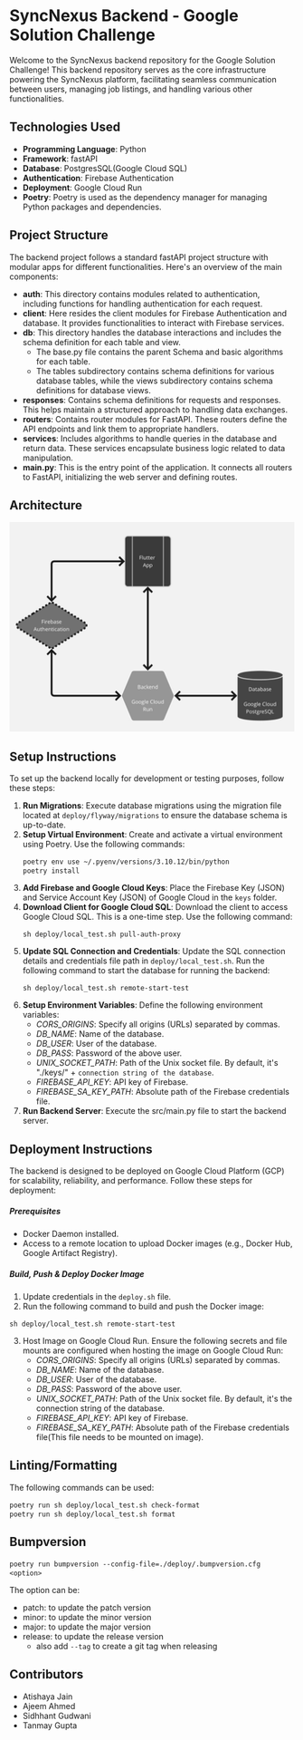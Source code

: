 # SyncNexus Backend - Google Solution Challenge

Welcome to the SyncNexus backend repository for the Google Solution Challenge! This backend repository serves as the core infrastructure powering the SyncNexus platform, facilitating seamless communication between users, managing job listings, and handling various other functionalities.

## Technologies Used
- **Programming Language**: Python
- **Framework**: fastAPI
- **Database**: PostgresSQL(Google Cloud SQL)
- **Authentication**: Firebase Authentication
- **Deployment**: Google Cloud Run
- **Poetry**: Poetry is used as the dependency manager for managing Python packages and dependencies.

## Project Structure
The backend project follows a standard fastAPI project structure with modular apps for different functionalities. Here's an overview of the main components:
- **auth**: This directory contains modules related to authentication, including functions for handling authentication for each request.
- **client**: Here resides the client modules for Firebase Authentication and database. It provides functionalities to interact with Firebase services.
- **db**: This directory handles the database interactions and includes the schema definition for each table and view. 
  - The base.py file contains the parent Schema and basic algorithms for each table. 
  - The tables subdirectory contains schema definitions for various database tables, while the views subdirectory contains schema definitions for database views.
- **responses**: Contains schema definitions for requests and responses. This helps maintain a structured approach to handling data exchanges.
- **routers**: Contains router modules for FastAPI. These routers define the API endpoints and link them to appropriate handlers.
- **services**: Includes algorithms to handle queries in the database and return data. These services encapsulate business logic related to data manipulation.
- **main.py**: This is the entry point of the application. It connects all routers to FastAPI, initializing the web server and defining routes.

## Architecture
![architecture.jpg](public%2Farchitecture.jpg)

## Setup Instructions
To set up the backend locally for development or testing purposes, follow these steps:
1. **Run Migrations**: Execute database migrations using the migration file located at `deploy/flyway/migrations` to ensure the database schema is up-to-date.
2. **Setup Virtual Environment**: Create and activate a virtual environment using Poetry. Use the following commands:
   ```shell
   poetry env use ~/.pyenv/versions/3.10.12/bin/python
   poetry install
   ```
3. **Add Firebase and Google Cloud Keys**: Place the Firebase Key (JSON) and Service Account Key (JSON) of Google Cloud in the `keys` folder.
4. **Download Client for Google Cloud SQL**: Download the client to access Google Cloud SQL. This is a one-time step. Use the following command:
   ```shell
   sh deploy/local_test.sh pull-auth-proxy
   ```
5. **Update SQL Connection and Credentials**: Update the SQL connection details and credentials file path in `deploy/local_test.sh`. Run the following command to start the database for running the backend:
    ```shell
   sh deploy/local_test.sh remote-start-test
   ```
6. **Setup Environment Variables**: Define the following environment variables:
   - *CORS_ORIGINS*: Specify all origins (URLs) separated by commas.
   - *DB_NAME*: Name of the database.
   - *DB_USER*: User of the database.
   - *DB_PASS*: Password of the above user.
   - *UNIX_SOCKET_PATH*: Path of the Unix socket file. By default, it's "./keys/" + `connection string of the database`.
   - *FIREBASE_API_KEY*: API key of Firebase.
   - *FIREBASE_SA_KEY_PATH*: Absolute path of the Firebase credentials file.
7. **Run Backend Server**: Execute the src/main.py file to start the backend server.

## Deployment Instructions
The backend is designed to be deployed on Google Cloud Platform (GCP) for scalability, reliability, and performance. Follow these steps for deployment:
##### Prerequisites
- Docker Daemon installed.
- Access to a remote location to upload Docker images (e.g., Docker Hub, Google Artifact Registry).

##### Build, Push & Deploy Docker Image
1. Update credentials in the `deploy.sh` file.
2. Run the following command to build and push the Docker image:
```shell
sh deploy/local_test.sh remote-start-test
   ```
3. Host Image on Google Cloud Run. Ensure the following secrets and file mounts are configured when hosting the image on Google Cloud Run:
   - *CORS_ORIGINS*: Specify all origins (URLs) separated by commas.
   - *DB_NAME*: Name of the database.
   - *DB_USER*: User of the database.
   - *DB_PASS*: Password of the above user.
   - *UNIX_SOCKET_PATH*: Path of the Unix socket file. By default, it's the connection string of the database.
   - *FIREBASE_API_KEY*: API key of Firebase.
   - *FIREBASE_SA_KEY_PATH*: Absolute path of the Firebase credentials file(This file needs to be mounted on image).

## Linting/Formatting
The following commands can be used:

```shell
poetry run sh deploy/local_test.sh check-format
poetry run sh deploy/local_test.sh format
```

## Bumpversion

```shell
poetry run bumpversion --config-file=./deploy/.bumpversion.cfg <option>
```
The option can be:
- patch: to update the patch version
- minor: to update the minor version
- major: to update the major version
- release: to update the release version
  - also add `--tag` to create a git tag when releasing

## Contributors
- Atishaya Jain
- Ajeem Ahmed
- Sidhhant Gudwani
- Tanmay Gupta
